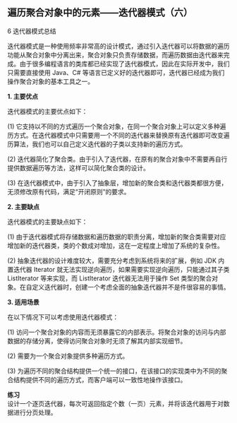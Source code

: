 ## 遍历聚合对象中的元素——迭代器模式（六）
 
6 迭代器模式总结  

迭代器模式是一种使用频率非常高的设计模式，通过引入迭代器可以将数据的遍历功能从聚合对象中分离出来，聚合对象只负责存储数据，而遍历数据由迭代器来完成。由于很多编程语言的类库都已经实现了迭代器模式，因此在实际开发中，我们只需要直接使用 Java、C# 等语言已定义好的迭代器即可，迭代器已经成为我们操作聚合对象的基本工具之一。  

**1. 主要优点**  

迭代器模式的主要优点如下：  

(1) 它支持以不同的方式遍历一个聚合对象，在同一个聚合对象上可以定义多种遍历方式。在迭代器模式中只需要用一个不同的迭代器来替换原有迭代器即可改变遍历算法，我们也可以自己定义迭代器的子类以支持新的遍历方式。  

(2) 迭代器简化了聚合类。由于引入了迭代器，在原有的聚合对象中不需要再自行提供数据遍历等方法，这样可以简化聚合类的设计。  

(3) 在迭代器模式中，由于引入了抽象层，增加新的聚合类和迭代器类都很方便，无须修改原有代码，满足“开闭原则”的要求。  

**2. 主要缺点**  

迭代器模式的主要缺点如下：  

(1) 由于迭代器模式将存储数据和遍历数据的职责分离，增加新的聚合类需要对应增加新的迭代器类，类的个数成对增加，这在一定程度上增加了系统的复杂性。  

(2) 抽象迭代器的设计难度较大，需要充分考虑到系统将来的扩展，例如 JDK 内置迭代器 Iterator 就无法实现逆向遍历，如果需要实现逆向遍历，只能通过其子类 ListIterator 等来实现，而 ListIterator 迭代器无法用于操作 Set 类型的聚合对象。在自定义迭代器时，创建一个考虑全面的抽象迭代器并不是件很容易的事情。  

**3. 适用场景**  

在以下情况下可以考虑使用迭代器模式：  

(1) 访问一个聚合对象的内容而无须暴露它的内部表示。将聚合对象的访问与内部数据的存储分离，使得访问聚合对象时无须了解其内部实现细节。  

(2) 需要为一个聚合对象提供多种遍历方式。  

(3) 为遍历不同的聚合结构提供一个统一的接口，在该接口的实现类中为不同的聚合结构提供不同的遍历方式，而客户端可以一致性地操作该接口。  

**练习**  
设计一个逐页迭代器，每次可返回指定个数（一页）元素，并将该迭代器用于对数据进行分页处理。